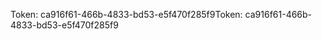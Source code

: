 <span data-ttu-id="1337f-101">Token: ca916f61-466b-4833-bd53-e5f470f285f9</span><span class="sxs-lookup"><span data-stu-id="1337f-101">Token: ca916f61-466b-4833-bd53-e5f470f285f9</span></span>